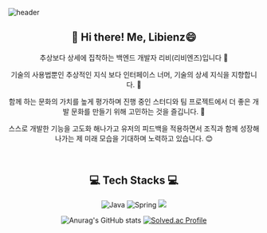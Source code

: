 












![header](https://capsule-render.vercel.app/api?type=waving&color=FFA500&height=200&descAlign=50&fontAlign=50&section=header&text=Libienz&fontSize=65&fontColor=2E2E2E&animation=twinkling)  



<div align="center">

## 👋 Hi there! Me, Libienz😄  
추상보다 상세에 집착하는 백엔드 개발자 리비(리비엔즈)입니다 🙌

기술의 사용법뿐인 추상적인 지식 보다 인터페이스 너머, 기술의 상세 지식을 지향합니다. 📒

함께 하는 문화의 가치를 높게 평가하며 진행 중인 스터디와 팀 프로젝트에서 더 좋은 개발 문화를 만들기 위해 고민하는 것을 즐깁니다. 🤔

스스로 개발한 기능을 고도화 해나가고 유저의 피드백을 적용하면서 조직과 함께 성장해나가는 제 미래 모습을 기대하며 노력하고 있습니다. 😊


<br/>

## 💻 Tech Stacks 💻
    

<p display="inline" align="center">
  <img alt="Java" src ="https://img.shields.io/badge/Java-007396.svg?&style=for-the-badge&logo=Java&logoColor=white"/> 
  <img alt="Spring" src ="https://img.shields.io/badge/Spring-6DB33F.svg?&style=for-the-badge&logo=Spring&logoColor=white"/> 
  <img src="https://img.shields.io/badge/SpringBoot-6DB33F?style=for-the-badge&logo=springboot&logoColor=white">




<br/>

![Anurag's GitHub stats](https://github-readme-stats.vercel.app/api?username=Libienz&show_icons=true&theme=github_dark)
[![Solved.ac Profile](http://mazassumnida.wtf/api/v2/generate_badge?boj=yellow7171)](https://solved.ac/yellow7171)


<br/>

  
 
 




  
  
  
  

<br><br>
</p>
